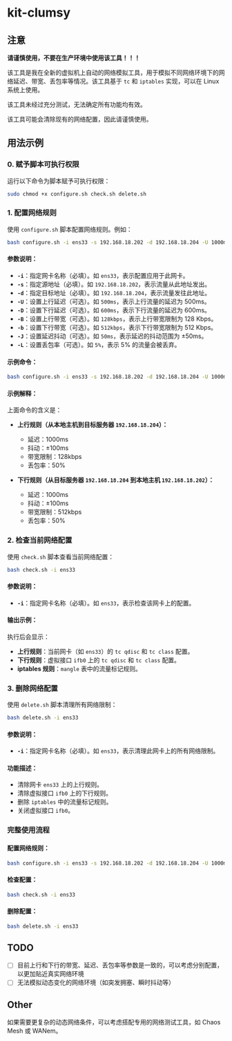 # kit-clumsy

## 注意

**请谨慎使用，不要在生产环境中使用该工具！！！**

该工具是我在全新的虚拟机上自动的网络模拟工具，用于模拟不同网络环境下的网络延迟、带宽、丢包率等情况。该工具基于 `tc` 和 `iptables` 实现，可以在 Linux 系统上使用。

该工具未经过充分测试，无法确定所有功能均有效。

该工具可能会清除现有的网络配置，因此请谨慎使用。

## 用法示例

### 0. 赋予脚本可执行权限
运行以下命令为脚本赋予可执行权限：
```bash
sudo chmod +x configure.sh check.sh delete.sh
```

### 1. 配置网络规则
使用 `configure.sh` 脚本配置网络规则。例如：
```bash
bash configure.sh -i ens33 -s 192.168.18.202 -d 192.168.18.204 -U 1000ms -D 1000ms -B 128kbps -b 512kbps -J 100ms -L 50%
```

#### 参数说明：
- **`-i`**：指定网卡名称（必填）。如 `ens33`，表示配置应用于此网卡。
- **`-s`**：指定源地址（必填）。如 `192.168.18.202`，表示流量从此地址发出。
- **`-d`**：指定目标地址（必填）。如 `192.168.18.204`，表示流量发往此地址。
- **`-U`**：设置上行延迟（可选）。如 `500ms`，表示上行流量的延迟为 500ms。
- **`-D`**：设置下行延迟（可选）。如 `600ms`，表示下行流量的延迟为 600ms。
- **`-B`**：设置上行带宽（可选）。如 `128kbps`，表示上行带宽限制为 128 Kbps。
- **`-b`**：设置下行带宽（可选）。如 `512kbps`，表示下行带宽限制为 512 Kbps。
- **`-J`**：设置延迟抖动（可选）。如 `50ms`，表示延迟的抖动范围为 ±50ms。
- **`-L`**：设置丢包率（可选）。如 `5%`，表示 5% 的流量会被丢弃。

#### 示例命令：
```bash
bash configure.sh -i ens33 -s 192.168.18.202 -d 192.168.18.204 -U 1000ms -D 1000ms -B 128kbps -b 512kbps -J 100ms -L 50%
```
#### 示例解释：
上面命令的含义是：
- **上行规则（从本地主机到目标服务器 `192.168.18.204`）：**
  - 延迟：1000ms
  - 抖动：±100ms
  - 带宽限制：128kbps
  - 丢包率：50%

- **下行规则（从目标服务器 `192.168.18.204` 到本地主机 `192.168.18.202`）：**
  - 延迟：1000ms
  - 抖动：±100ms
  - 带宽限制：512kbps
  - 丢包率：50%

### 2. 检查当前网络配置
使用 `check.sh` 脚本查看当前网络配置：
```bash
bash check.sh -i ens33
```

#### 参数说明：
- **`-i`**：指定网卡名称（必填）。如 `ens33`，表示检查该网卡上的配置。

#### 输出示例：
执行后会显示：
- **上行规则**：当前网卡（如 `ens33`）的 `tc qdisc` 和 `tc class` 配置。
- **下行规则**：虚拟接口 `ifb0` 上的 `tc qdisc` 和 `tc class` 配置。
- **iptables 规则**：`mangle` 表中的流量标记规则。

### **3. 删除网络配置**
使用 `delete.sh` 脚本清理所有网络限制：
```bash
bash delete.sh -i ens33
```

#### 参数说明：
- **`-i`**：指定网卡名称（必填）。如 `ens33`，表示清理此网卡上的所有网络限制。

#### 功能描述：
- 清除网卡 `ens33` 上的上行规则。
- 清除虚拟接口 `ifb0` 上的下行规则。
- 删除 `iptables` 中的流量标记规则。
- 关闭虚拟接口 `ifb0`。

### 完整使用流程

#### 配置网络规则：
```bash
bash configure.sh -i ens33 -s 192.168.18.202 -d 192.168.18.204 -U 1000ms -D 1000ms -B 128kbps -b 512kbps -J 100ms -L 50%
```

#### 检查配置：
```bash
bash check.sh -i ens33
```

#### 删除配置：
```bash
bash delete.sh -i ens33
```

## TODO

- [ ] 目前上行和下行的带宽、延迟、丢包率等参数是一致的，可以考虑分别配置，以更加贴近真实网络环境
- [ ] 无法模拟动态变化的网络环境（如突发拥塞、瞬时抖动等）

## Other

如果需要更复杂的动态网络条件，可以考虑搭配专用的网络测试工具，如 Chaos Mesh 或 WANem。
